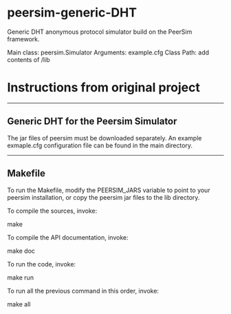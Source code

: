 # peersim-generic-DHT
Generic DHT anonymous protocol simulator build on the PeerSim framework.

Main class: peersim.Simulator
Arguments: example.cfg
Class Path: add contents of /lib


# Instructions from original project

---------------------------------
Generic DHT for the Peersim Simulator
---------------------------------

The jar files of peersim must be downloaded separately.
An example exmaple.cfg configuration file can be found in the 
main directory.

---------------------------------
Makefile
---------------------------------

To run the Makefile, modify the PEERSIM_JARS variable to point to 
your peersim installation, or copy the peersim jar files to the lib
directory. 

To compile the sources, invoke:

  make

To compile the API documentation, invoke:

  make doc

To run the code, invoke:

  make run

To run all the previous command in this order, invoke:

  make all
